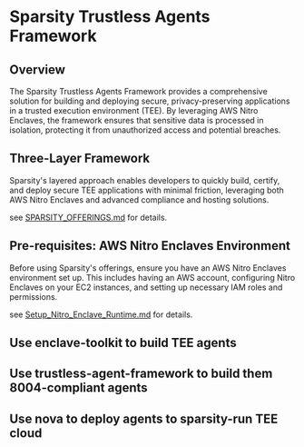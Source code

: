 # Sparsity Trustless Agents Framework

## Overview

The Sparsity Trustless Agents Framework provides a comprehensive solution for building and deploying secure, privacy-preserving applications in a trusted execution environment (TEE). By leveraging AWS Nitro Enclaves, the framework ensures that sensitive data is processed in isolation, protecting it from unauthorized access and potential breaches.

## Three-Layer Framework

Sparsity's layered approach enables developers to quickly build, certify, and deploy secure TEE applications with minimal friction, leveraging both AWS Nitro Enclaves and advanced compliance and hosting solutions.

see [SPARSITY_OFFERINGS.md](SPARSITY_OFFERINGS.md) for details.

## Pre-requisites: AWS Nitro Enclaves Environment

Before using Sparsity's offerings, ensure you have an AWS Nitro Enclaves environment set up. This includes having an AWS account, configuring Nitro Enclaves on your EC2 instances, and setting up necessary IAM roles and permissions.

see [Setup_Nitro_Enclave_Runtime.md](Setup_Nitro_Enclave_Runtime.md) for details.

## Use enclave-toolkit to build TEE agents


## Use trustless-agent-framework to build them 8004-compliant agents


## Use nova to deploy agents to sparsity-run TEE cloud


